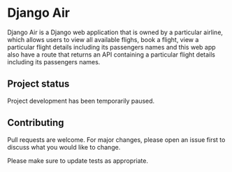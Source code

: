 # Django Air
Django Air is a Django web application that is owned by a particular airline, which allows users to view all available flighs, book a flight, view a particular flight details including its passengers names and this web app also have a route that returns an API containing a particular flight details including its passengers names.

## Project status
Project development has been temporarily paused.

## Contributing
Pull requests are welcome. For major changes, please open an issue first to discuss what you would like to change.

Please make sure to update tests as appropriate.